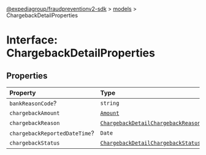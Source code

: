[@expediagroup/fraudpreventionv2-sdk](../../index.md) > [models](../index.md) > ChargebackDetailProperties

# Interface: ChargebackDetailProperties

## Properties

| Property | Type | Description | Source |
| :------ | :------ | :------ | :------ |
| `bankReasonCode`? | `string` | - | models/ChargebackDetail.ts:74 |
| `chargebackAmount` | [`Amount`](../classes/Amount.md) | - | models/ChargebackDetail.ts:73 |
| `chargebackReason` | [`ChargebackDetailChargebackReasonEnum`](../type-aliases/ChargebackDetailChargebackReasonEnum.md) | - | models/ChargebackDetail.ts:72 |
| `chargebackReportedDateTime`? | `Date` | - | models/ChargebackDetail.ts:75 |
| `chargebackStatus` | [`ChargebackDetailChargebackStatusEnum`](../type-aliases/ChargebackDetailChargebackStatusEnum.md) | - | models/ChargebackDetail.ts:71 |
